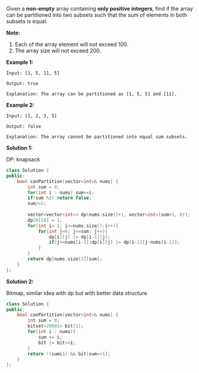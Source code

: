 Given a **non-empty** array containing **only positive integers**, find if the array can be partitioned into two subsets such that the sum of elements in both subsets is equal.

**Note:**

1. Each of the array element will not exceed 100.
2. The array size will not exceed 200.

 

**Example 1:**

```
Input: [1, 5, 11, 5]

Output: true

Explanation: The array can be partitioned as [1, 5, 5] and [11].
```

 

**Example 2:**

```
Input: [1, 2, 3, 5]

Output: false

Explanation: The array cannot be partitioned into equal sum subsets.
```



**Solution 1:**

DP: knapsack

```c++
class Solution {
public:
    bool canPartition(vector<int>& nums) {
        int sum = 0;
        for(int i : nums) sum+=i;
        if(sum %2) return false;
        sum/=2;
        
        vector<vector<int>> dp(nums.size()+1, vector<int>(sum+1, 0));
        dp[0][0] = 1;
        for(int i= 1; i<=nums.size();i++){
            for(int j=0; j<=sum; j++){
                dp[i][j] |= dp[i-1][j];
                if(j>=nums[i-1])dp[i][j] |= dp[i-1][j-nums[i-1]];
            }
        }
        return dp[nums.size()][sum];
    }
};
```



**Solution 2:**

Bitmap, similar idea with dp but with better data structure

```c++
class Solution {
public:
    bool canPartition(vector<int>& nums) {
        int sum = 0;
        bitset<20001> bit(1);
        for(int i : nums){
            sum += i;
            bit |= bit<<i;
        }
        return !(sum&1) && bit[sum>>1];
    }
};
```

